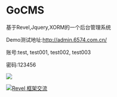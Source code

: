 GoCMS
=====

基于Revel,Jquery,XORM的一个后台管理系统

Demo测试地址:http://admin.6574.com.cn/

账号:test, test001, test002, test003

密码:123456

 <a target="_blank" href='http://me.alipay.com/zzdboy'> <img src='http://www.6574.com.cn/public/img/1983200591302701.png' /> </a>
 
 
 <a target="_blank" href="http://shang.qq.com/wpa/qunwpa?idkey=3421374909556d550942819ac01a48339fc70130ebfea330015dee89abb540c2"><img border="0" src="http://pub.idqqimg.com/wpa/images/group.png" alt="Revel&nbsp;框架交流" title="Revel&nbsp;框架交流"></a>
